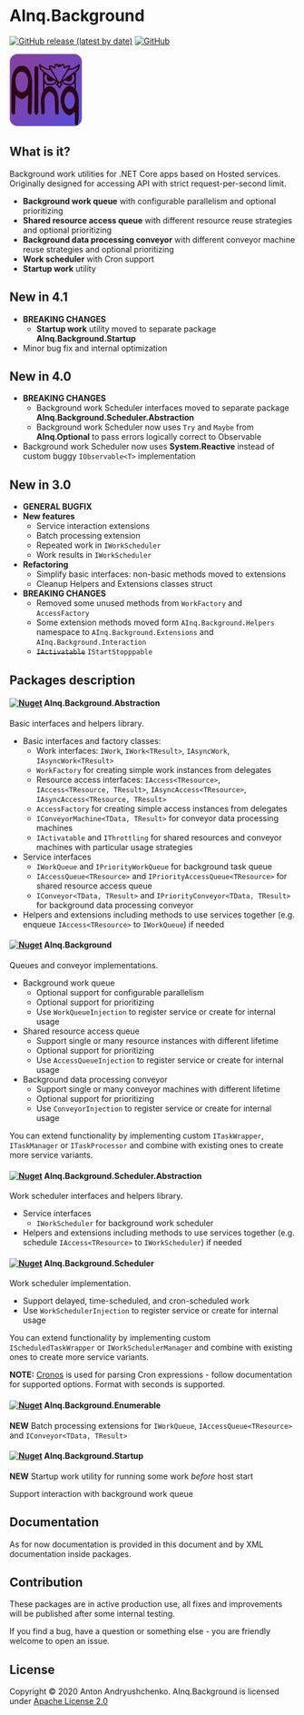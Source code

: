 # AInq.Background

[![GitHub release (latest by date)](https://img.shields.io/github/v/release/andryushchenko/AInq.Background)](https://github.com/andryushchenko/AInq.Background/releases) [![GitHub](https://img.shields.io/github/license/andryushchenko/AInq.Background)](LICENSE)

![AInq](https://raw.githubusercontent.com/andryushchenko/AInq.Background/main/AInq.png)

## What is it?

Background work utilities for .NET Core apps based on Hosted services. Originally designed for accessing API with strict request-per-second limit.

- **Background work queue** with configurable parallelism and optional prioritizing
- **Shared resource access queue** with different resource reuse strategies and optional prioritizing 
- **Background data processing conveyor** with different conveyor machine reuse strategies and optional prioritizing
- **Work scheduler** with Cron support
- **Startup work** utility

## New in 4.1

- **BREAKING CHANGES**
  - **Startup work** utility moved to separate package **AInq.Background.Startup**
- Minor bug fix and internal optimization

## New in 4.0

- **BREAKING CHANGES**
  - Background work Scheduler interfaces moved to separate package **AInq.Background.Scheduler.Abstraction**
  - Background work Scheduler now uses `Try` and `Maybe` from **AInq.Optional** to pass errors logically correct to Observable
- Background work Scheduler now uses **System.Reactive** instead of custom buggy `IObservable<T>` implementation

## New in 3.0

- **GENERAL BUGFIX**
- **New features**
  - Service interaction extensions
  - Batch processing extension
  - Repeated work in `IWorkScheduler`
  - Work results in `IWorkScheduler`
- **Refactoring**
  - Simplify basic interfaces: non-basic methods moved to extensions
  - Cleanup Helpers and Extensions classes struct
- **BREAKING CHANGES**
  - Removed some unused methods from `WorkFactory` and `AccessFactory`
  - Some extension methods moved form `AInq.Background.Helpers` namespace to `AInq.Background.Extensions` and `AInq.Background.Interaction`
  - ~~`IActivatable`~~ `IStartStopppable`
 

## Packages description
#### [![Nuget](https://img.shields.io/nuget/v/AInq.Background.Abstraction)](https://www.nuget.org/packages/AInq.Background.Abstraction/) AInq.Background.Abstraction

Basic interfaces and helpers library.

- Basic interfaces and factory classes:
  - Work interfaces: `IWork`, `IWork<TResult>`, `IAsyncWork`, `IAsyncWork<TResult>`
  - `WorkFactory` for creating simple work instances from delegates
  - Resource access interfaces: `IAccess<TResource>`, `IAccess<TResource, TResult>`, `IAsyncAccess<TResource>`, `IAsyncAccess<TResource, TResult>`
  - `AccessFactory` for creating simple access instances from delegates
  - `IConveyorMachine<TData, TResult>` for conveyor data processing machines
  - `IActivatable` and `IThrottling` for shared resources and conveyor machines with particular usage strategies
- Service interfaces
  - `IWorkQueue` and `IPriorityWorkQueue` for background task queue
  - `IAccessQueue<TResource>` and `IPriorityAccessQueue<TResource>` for shared resource access queue
  - `IConveyor<TData, TResult>` and `IPriorityConveyor<TData, TResult>` for background data processing conveyor
- Helpers and extensions including methods to use services together (e.g. enqueue `IAccess<TResource>` to `IWorkQueue`) if needed

#### [![Nuget](https://img.shields.io/nuget/v/AInq.Background)](https://www.nuget.org/packages/AInq.Background/) AInq.Background

Queues and conveyor implementations.

- Background work queue
  - Optional support for configurable parallelism
  - Optional support for prioritizing
  - Use `WorkQueueInjection` to register service or create for internal usage
- Shared resource access queue
  - Support single or many resource instances with different lifetime
  - Optional support for prioritizing
  - Use `AccessQueueInjection` to register service or create for internal usage
- Background data processing conveyor
  - Support single or many conveyor machines with different lifetime
  - Optional support for prioritizing
  - Use `ConveyorInjection` to register service or create for internal usage

You can extend functionality by implementing custom `ITaskWrapper`, `ITaskManager` or `ITaskProcessor` and combine with existing ones to create more service variants. 

#### [![Nuget](https://img.shields.io/nuget/v/AInq.Background.Scheduler.Abstraction)](https://www.nuget.org/packages/AInq.Background.Scheduler.Abstraction/) AInq.Background.Scheduler.Abstraction

Work scheduler interfaces and helpers library.

- Service interfaces
  - `IWorkScheduler` for background work scheduler
- Helpers and extensions including methods to use services together (e.g. schedule `IAccess<TResource>` to `IWorkScheduler`) if needed

#### [![Nuget](https://img.shields.io/nuget/v/AInq.Background.Scheduler)](https://www.nuget.org/packages/AInq.Background.Scheduler/) AInq.Background.Scheduler

Work scheduler implementation.
- Support delayed, time-scheduled, and cron-scheduled work
- Use `WorkSchedulerInjection` to register service or create for internal usage

You can extend functionality by implementing custom `IScheduledTaskWrapper` or `IWorkSchedulerManager` and combine with existing ones to create more service variants. 

**NOTE:** [Cronos](https://github.com/HangfireIO/Cronos) is used for parsing Cron expressions - follow documentation for supported options. Format with seconds is supported.

#### [![Nuget](https://img.shields.io/nuget/v/AInq.Background.Enumerable)](https://www.nuget.org/packages/AInq.Background.Enumerable/) AInq.Background.Enumerable

**NEW** Batch processing extensions for `IWorkQueue`, `IAccessQueue<TResource>` and `IConveyor<TData, TResult>`

#### [![Nuget](https://img.shields.io/nuget/v/AInq.Background.Startup)](https://www.nuget.org/packages/AInq.Background.Startup/) AInq.Background.Startup

**NEW** Startup work utility for running some work *before* host start

Support interaction with background work queue

## Documentation

As for now documentation is provided in this document and by XML documentation inside packages.

## Contribution

These packages are in active production use, all fixes and improvements will be published after some internal testing.

If you find a bug, have a question or something else - you are friendly welcome to open an issue.

## License
Copyright © 2020 Anton Andryushchenko. AInq.Background is licensed under [Apache License 2.0](LICENSE)
